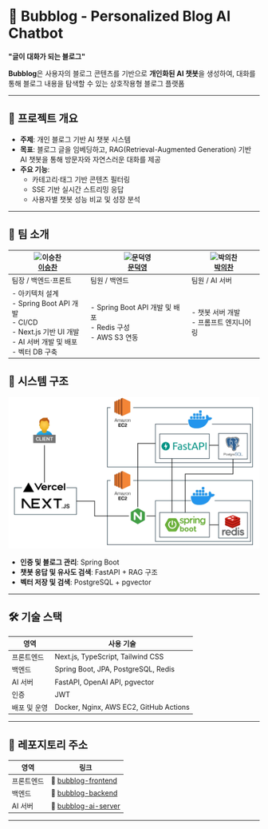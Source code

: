# 🫧 Bubblog - Personalized Blog AI Chatbot
**"글이 대화가 되는 블로그"**

**Bubblog**은 사용자의 블로그 콘텐츠를 기반으로 **개인화된 AI 챗봇**을 생성하여, 
대화를 통해 블로그 내용을 탐색할 수 있는 상호작용형 블로그 플랫폼

---

## 📌 프로젝트 개요

- **주제**: 개인 블로그 기반 AI 챗봇 시스템  
- **목표**: 블로그 글을 임베딩하고, RAG(Retrieval-Augmented Generation) 기반 AI 챗봇을 통해 방문자와 자연스러운 대화를 제공  
- **주요 기능**:
  - 카테고리·태그 기반 콘텐츠 필터링
  - SSE 기반 실시간 스트리밍 응답
  - 사용자별 챗봇 성능 비교 및 성장 분석

---

## 👥 팀 소개

| ![이승찬](https://github.com/chan000518.png?size=60) <br> [**이승찬**](https://github.com/chan000518) | ![문덕영](https://github.com/mdy3722.png?size=60) <br> [**문덕영**](https://github.com/mdy3722) | ![박의찬](https://github.com/ekdnlt714714.png?size=60) <br> [**박의찬**](https://github.com/ekdnlt714714) |
|------------------|------------------|------------------|
| 팀장 / 백엔드·프론트 | 팀원 / 백엔드 | 팀원 / AI 서버 |
| - 아키텍처 설계 <br> - Spring Boot API 개발 <br> - CI/CD <br> - Next.js 기반 UI 개발 <br> - AI 서버 개발 및 배포 <br> - 벡터 DB 구축 | - Spring Boot API 개발 및 배포 <br> - Redis 구성 <br> - AWS S3 연동 | - 챗봇 서버 개발 <br> - 프롬프트 엔지니어링 |

## 🧱 시스템 구조

![시스템 아키텍처](docs/시스템아키텍쳐.jpg)

* **인증 및 블로그 관리**: Spring Boot
* **챗봇 응답 및 유사도 검색**: FastAPI + RAG 구조
* **벡터 저장 및 검색**: PostgreSQL + pgvector

---

## 🛠 기술 스택

| 영역      | 사용 기술                                  |
| ------- | -------------------------------------- |
| 프론트엔드   | Next.js, TypeScript, Tailwind CSS      |
| 백엔드     | Spring Boot, JPA, PostgreSQL, Redis    |
| AI 서버   | FastAPI, OpenAI API, pgvector          |
| 인증      | JWT                                    |
| 배포 및 운영 | Docker, Nginx, AWS EC2, GitHub Actions |

---

## 📂 레포지토리 주소

| 영역    | 링크                                                                    |
| ----- | --------------------------------------------------------------------- |
| 프론트엔드 | 🔗 [bubblog-frontend](https://github.com/bubblog/bubblog-FE)   |
| 백엔드   | 🔗 [bubblog-backend](https://github.com/bubblog/bubblog-BE)     |
| AI 서버 | 🔗 [bubblog-ai-server](https://github.com/bubblog/bubblog-AI) |

---

